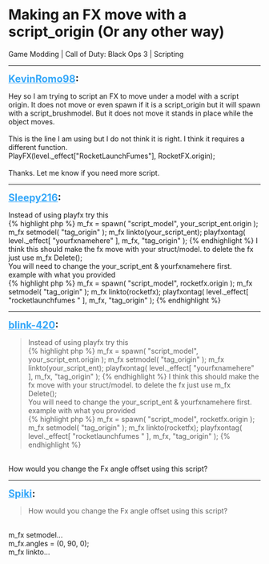 # Making an FX move with a script_origin (Or any other way)
Game Modding | Call of Duty: Black Ops 3 | Scripting

---
<strong style="font-size: 1.4em;"><span style="text-decoration: underline;text-decoration-color: #34a7f9;"><span style="color:#34a7f9;">KevinRomo98</span></span>:</strong>

<p>Hey so I am trying to script an FX to move under a model with a script origin. It does not move or even spawn if it is a script_origin but it will spawn with a script_brushmodel. But it does not move it stands in place while the object moves. <br /><br />This is the line I am using but I do not think it is right. I think it requires a different function. <br />PlayFX(level._effect[&quot;RocketLaunchFumes&quot;], RocketFX.origin); <br /><br />Thanks. Let me know if you need more script.</p>

---
<strong style="font-size: 1.4em;"><span style="text-decoration: underline;text-decoration-color: #34a7f9;"><span style="color:#34a7f9;">Sleepy216</span></span>:</strong>

<p>Instead of using playfx try this<br />{% highlight php %}
m_fx = spawn( &quot;script_model&quot;, your_script_ent.origin );
m_fx setmodel( &quot;tag_origin&quot; );
m_fx linkto(your_script_ent);
playfxontag( level._effect[ &quot;yourfxnamehere&quot; ], m_fx, &quot;tag_origin&quot; );
{% endhighlight %}
I think this should make the fx move with your struct/model. to delete the fx just use m_fx Delete();<br />You will need to change the your_script_ent &amp; yourfxnamehere first.<br />example with what you provided<br />{% highlight php %}
m_fx = spawn( &quot;script_model&quot;, rocketfx.origin );
m_fx setmodel( &quot;tag_origin&quot; );
m_fx linkto(rocketfx);
playfxontag( level._effect[ &quot;rocketlaunchfumes &quot; ], m_fx, &quot;tag_origin&quot; );
{% endhighlight %}
</p>

---
<strong style="font-size: 1.4em;"><span style="text-decoration: underline;text-decoration-color: #34a7f9;"><span style="color:#34a7f9;">blink-420</span></span>:</strong>

<p><blockquote>Instead of using playfx try this<br />{% highlight php %}
m_fx = spawn( &quot;script_model&quot;, your_script_ent.origin );
m_fx setmodel( &quot;tag_origin&quot; );
m_fx linkto(your_script_ent);
playfxontag( level._effect[ &quot;yourfxnamehere&quot; ], m_fx, &quot;tag_origin&quot; );
{% endhighlight %}
I think this should make the fx move with your struct/model. to delete the fx just use m_fx Delete();<br />You will need to change the your_script_ent &amp; yourfxnamehere first.<br />example with what you provided<br />{% highlight php %}
m_fx = spawn( &quot;script_model&quot;, rocketfx.origin );
m_fx setmodel( &quot;tag_origin&quot; );
m_fx linkto(rocketfx);
playfxontag( level._effect[ &quot;rocketlaunchfumes &quot; ], m_fx, &quot;tag_origin&quot; );
{% endhighlight %}
</blockquote><br />How would you change the Fx angle offset using this script?</p>

---
<strong style="font-size: 1.4em;"><span style="text-decoration: underline;text-decoration-color: #34a7f9;"><span style="color:#34a7f9;">Spiki</span></span>:</strong>

<p><blockquote>How would you change the Fx angle offset using this script?<br /></blockquote><br />m_fx setmodel...<br />m_fx.angles = (0, 90, 0);<br />m_fx linkto...</p>
